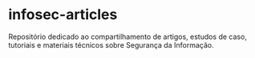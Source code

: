 # infosec-articles
Repositório dedicado ao compartilhamento de artigos, estudos de caso, tutoriais e materiais técnicos sobre Segurança da Informação.
